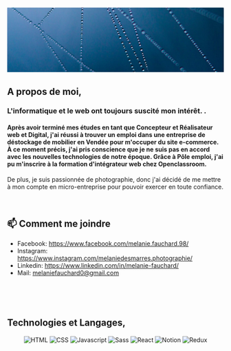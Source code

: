 ![header](images/banniere-github.jpg)

## A propos de moi,
### L'informatique et le web ont toujours suscité mon intérêt. . 
#### Après avoir terminé mes études en tant que Concepteur et Réalisateur web et Digital, j'ai réussi à trouver un emploi dans une entreprise de déstockage de mobilier en Vendée pour m'occuper du site e-commerce. À ce moment précis, j'ai pris conscience que je ne suis pas en accord avec les nouvelles technologies de notre époque. Grâce à Pôle emploi, j'ai pu m'inscrire à la formation d'intégrateur web chez Openclassroom.
De plus, je suis passionnée de photographie, donc j'ai décidé de me mettre à mon compte en micro-entreprise pour pouvoir exercer en toute confiance.
<br>
<br>
<br>

## 📫 Comment me joindre

* Facebook: https://www.facebook.com/melanie.fauchard.98/
* Instagram: https://www.instagram.com/melaniedesmarres.photographie/
* Linkedin: https://www.linkedin.com/in/melanie-fauchard/
* Mail: <a href="mailto:melaniefauchard0@gmail.com">melaniefauchard0@gmail.com</a>
<br>
<br>
<br>

## Technologies et Langages,

<p align="center">
  <img align="center" width="5%" src="https://cdn.icon-icons.com/icons2/2107/PNG/512/file_type_html_icon_130541.png" alt="HTML"/>
  <img align="center" width="5%" src="https://cdn.icon-icons.com/icons2/2107/PNG/512/file_type_css_icon_130661.png" alt="CSS"/>
  <img align="center" width="5%" src="https://cdn.icon-icons.com/icons2/2415/PNG/512/javascript_original_logo_icon_146455.png" alt="Javascript"/>
  <img align="center" width="5%" src="https://cdn.icon-icons.com/icons2/2621/PNG/512/brand_sass_icon_157333.png" alt="Sass"/>
  <img align="center" width="5%" src="https://cdn.icon-icons.com/icons2/2108/PNG/512/react_icon_130845.png" alt="React"/>
  <img align="center" width="5%" src="https://cdn.icon-icons.com/icons2/2389/PNG/512/notion_logo_icon_145025.png" alt="Notion"/>
  <img align="center" width="5%" src="https://icon-icons.com/icons2/2415/PNG/512/redux_original_logo_icon_146365.png" alt="Redux"/>
</p>







